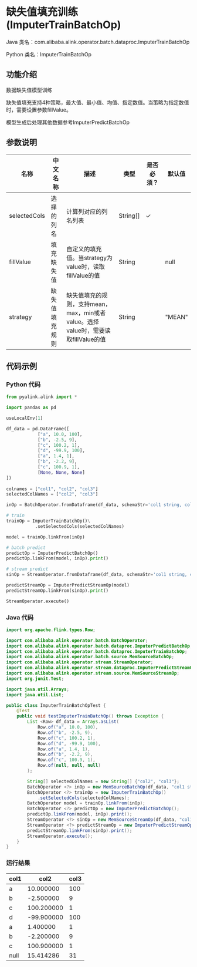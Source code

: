 # 缺失值填充训练 (ImputerTrainBatchOp)
Java 类名：com.alibaba.alink.operator.batch.dataproc.ImputerTrainBatchOp

Python 类名：ImputerTrainBatchOp


## 功能介绍

数据缺失值模型训练

缺失值填充支持4种策略，最大值、最小值、均值、指定数值。当策略为指定数值时，需要设置参数fillValue。

模型生成后处理其他数据参考ImputerPredictBatchOp

## 参数说明

| 名称 | 中文名称 | 描述 | 类型 | 是否必须？ | 默认值 |
| --- | --- | --- | --- | --- | --- |
| selectedCols | 选择的列名 | 计算列对应的列名列表 | String[] | ✓ |  |
| fillValue | 填充缺失值 | 自定义的填充值。当strategy为value时，读取fillValue的值 | String |  | null |
| strategy | 缺失值填充规则 | 缺失值填充的规则，支持mean，max，min或者value。选择value时，需要读取fillValue的值 | String |  | "MEAN" |




## 代码示例
### Python 代码
```python
from pyalink.alink import *

import pandas as pd

useLocalEnv(1)

df_data = pd.DataFrame([
            ["a", 10.0, 100],
            ["b", -2.5, 9],
            ["c", 100.2, 1],
            ["d", -99.9, 100],
            ["a", 1.4, 1],
            ["b", -2.2, 9],
            ["c", 100.9, 1],
            [None, None, None]
])
             
colnames = ["col1", "col2", "col3"]
selectedColNames = ["col2", "col3"]

inOp = BatchOperator.fromDataframe(df_data, schemaStr='col1 string, col2 double, col3 double')

# train
trainOp = ImputerTrainBatchOp()\
           .setSelectedCols(selectedColNames)

model = trainOp.linkFrom(inOp)

# batch predict
predictOp = ImputerPredictBatchOp()
predictOp.linkFrom(model, inOp).print()

# stream predict
sinOp = StreamOperator.fromDataframe(df_data, schemaStr='col1 string, col2 double, col3 double')

predictStreamOp = ImputerPredictStreamOp(model)
predictStreamOp.linkFrom(sinOp).print()

StreamOperator.execute()
```
### Java 代码
```java
import org.apache.flink.types.Row;

import com.alibaba.alink.operator.batch.BatchOperator;
import com.alibaba.alink.operator.batch.dataproc.ImputerPredictBatchOp;
import com.alibaba.alink.operator.batch.dataproc.ImputerTrainBatchOp;
import com.alibaba.alink.operator.batch.source.MemSourceBatchOp;
import com.alibaba.alink.operator.stream.StreamOperator;
import com.alibaba.alink.operator.stream.dataproc.ImputerPredictStreamOp;
import com.alibaba.alink.operator.stream.source.MemSourceStreamOp;
import org.junit.Test;

import java.util.Arrays;
import java.util.List;

public class ImputerTrainBatchOpTest {
	@Test
	public void testImputerTrainBatchOp() throws Exception {
		List <Row> df_data = Arrays.asList(
			Row.of("a", 10.0, 100),
			Row.of("b", -2.5, 9),
			Row.of("c", 100.2, 1),
			Row.of("d", -99.9, 100),
			Row.of("a", 1.4, 1),
			Row.of("b", -2.2, 9),
			Row.of("c", 100.9, 1),
			Row.of(null, null, null)
		);

		String[] selectedColNames = new String[] {"col2", "col3"};
		BatchOperator <?> inOp = new MemSourceBatchOp(df_data, "col1 string, col2 double, col3 int");
		BatchOperator <?> trainOp = new ImputerTrainBatchOp()
			.setSelectedCols(selectedColNames);
		BatchOperator model = trainOp.linkFrom(inOp);
		BatchOperator <?> predictOp = new ImputerPredictBatchOp();
		predictOp.linkFrom(model, inOp).print();
		StreamOperator <?> sinOp = new MemSourceStreamOp(df_data, "col1 string, col2 double, col3 int");
		StreamOperator <?> predictStreamOp = new ImputerPredictStreamOp(model);
		predictStreamOp.linkFrom(sinOp).print();
		StreamOperator.execute();
	}
}
```

### 运行结果

| col1  |       col2  | col3  |
|-------|-------------|-------|
|     a |   10.000000 |   100 |
|     b |   -2.500000 |     9 |
|     c |  100.200000 |     1 |
|     d |  -99.900000 |   100 |
|     a |    1.400000 |     1 |
|     b |   -2.200000 |     9 |
|     c |  100.900000 |     1 |
|  null |   15.414286 |    31 |






